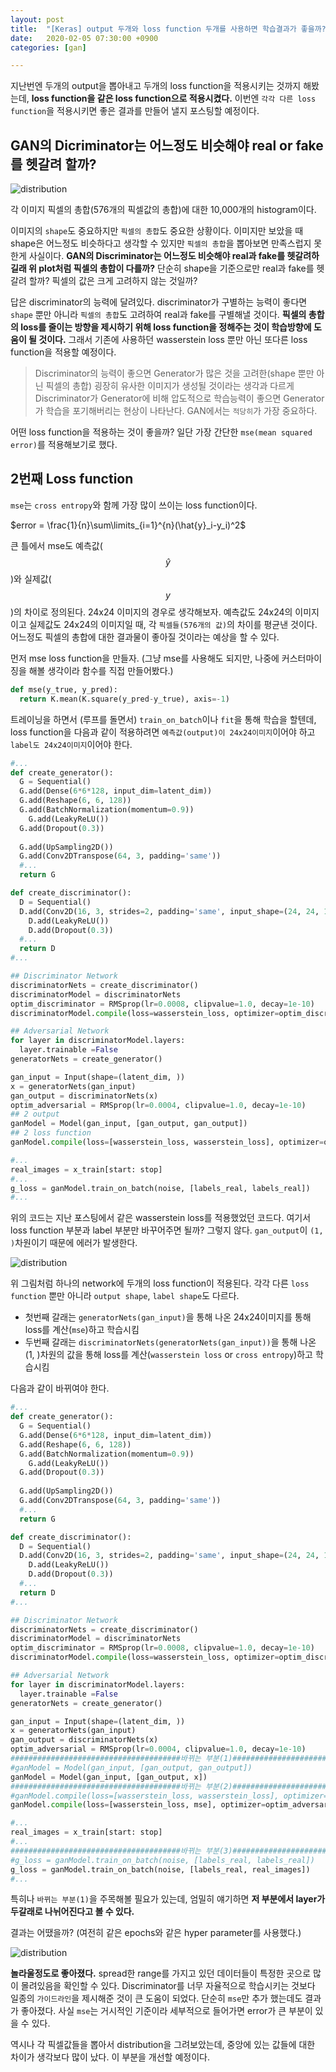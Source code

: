 ```yaml
---
layout: post
title:  "[Keras] output 두개와 loss function 두개를 사용하면 학습결과가 좋을까? (2편)"
date:   2020-02-05 07:30:00 +0900
categories: [gan]

---
```


지난번엔 두개의 output을 뽑아내고 두개의 loss function을 적용시키는 것까지 해봤는데, **loss function을 같은 loss function으로 적용시켰다.** 이번엔 `각각 다른 loss function`을 적용시키면 좋은 결과를 만들어 낼지 포스팅할 예정이다.

## GAN의 Dicriminator는 어느정도 비슷해야 real or fake를 헷갈려 할까?

![distribution](https://raw.githubusercontent.com/jsstar522/jsstar522.github.io/master/static/img/_posts/20200205/1.png)

각 이미지 픽셀의 총합(576개의 픽셀값의 총합)에 대한 10,000개의 histogram이다.

이미지의 `shape`도 중요하지만 `픽셀의 총합`도 중요한 상황이다. 이미지만 보았을 때 shape은 어느정도 비슷하다고 생각할 수 있지만 `픽셀의 총합`을 뽑아보면 만족스럽지 못한게 사실이다. **GAN의 Discriminator는 어느정도 비슷해야 real과 fake를 헷갈려하길래 위 plot처럼 픽셀의 총합이 다를까?** 단순히 shape을 기준으로만 real과 fake를 헷갈려 할까? 픽셀의 값은 크게 고려하지 않는 것일까?



답은 discriminator의 능력에 달려있다. discriminator가 구별하는 능력이 좋다면 `shape` 뿐만 아니라 `픽셀의 총합`도 고려하여 real과 fake를 구별해낼 것이다. **픽셀의 총합의 loss를 줄이는 방향을 제시하기 위해 loss function을 정해주는 것이 학습방향에 도움이 될 것이다.** 그래서 기존에 사용하던 wasserstein loss 뿐만 아닌 또다른 loss function을 적용할 예정이다.

> Discriminator의 능력이 좋으면 Generator가 많은 것을 고려한(shape 뿐만 아닌 픽셀의 총합) 굉장히 유사한 이미지가 생성될 것이라는 생각과 다르게 Discriminator가 Generator에 비해 압도적으로 학습능력이 좋으면 Generator가 학습을 포기해버리는 현상이 나타난다. GAN에서는 `적당히`가 가장 중요하다.

어떤 loss function을 적용하는 것이 좋을까? 일단 가장 간단한 `mse(mean squared error)`를 적용해보기로 했다. 



## 2번째 Loss function

`mse`는 `cross entropy`와 함께 가장 많이 쓰이는 loss function이다.

$error = \frac{1}{n}\sum\limits_{i=1}^{n}(\hat{y}_i-y_i)^2$

큰 틀에서 mse도 예측값($$\hat{y}$$)와 실제값($$y$$)의 차이로 정의된다. 24x24 이미지의 경우로 생각해보자. 예측값도 24x24의 이미지이고 실제값도 24x24의 이미지일 때, 각 `픽셀들(576개의 값)`의 차이를 평균낸 것이다. 어느정도 픽셀의 총합에 대한 결과물이 좋아질 것이라는 예상을 할 수 있다.

먼저 mse loss function을 만들자. (그냥 mse를 사용해도 되지만, 나중에 커스터마이징을 해볼 생각이라 함수를 직접 만들어봤다.)

```python
def mse(y_true, y_pred):
  return K.mean(K.square(y_pred-y_true), axis=-1)
```

트레이닝을 하면서 (루프를 돌면서) `train_on_batch`이나 `fit`을 통해 학습을 할텐데, loss function을 다음과 같이 적용하려면 `예측값(output)이 24x24이미지`이어야 하고 `label도 24x24이미지`이어야 한다.

```python
#...
def create_generator():
  G = Sequential()
  G.add(Dense(6*6*128, input_dim=latent_dim))
  G.add(Reshape(6, 6, 128))
  G.add(BatchNormalization(momentum=0.9))
 	G.add(LeakyReLU())
  G.add(Dropout(0.3))
  
  G.add(UpSampling2D())
  G.add(Conv2DTranspose(64, 3, padding='same'))
  #...
  return G

def create_discriminator():
  D = Sequential()
  D.add(Conv2D(16, 3, strides=2, padding='same', input_shape=(24, 24, 1)))
	D.add(LeakyReLU())
	D.add(Dropout(0.3))
  #...
  return D
#...

## Discriminator Network
discriminatorNets = create_discriminator()
discriminatorModel = discriminatorNets
optim_discriminator = RMSprop(lr=0.0008, clipvalue=1.0, decay=1e-10)
discriminatorModel.compile(loss=wasserstein_loss, optimizer=optim_discriminator, metrics=['accuracy'])

## Adversarial Network
for layer in discriminatorModel.layers:
  layer.trainable =False
generatorNets = create_generator()

gan_input = Input(shape=(latent_dim, ))
x = generatorNets(gan_input)
gan_output = discriminatorNets(x)
optim_adversarial = RMSprop(lr=0.0004, clipvalue=1.0, decay=1e-10)
## 2 output
ganModel = Model(gan_input, [gan_output, gan_output])
## 2 loss function
ganModel.compile(loss=[wasserstein_loss, wasserstein_loss], optimizer=optim_adversarial, metrics=['accuracy'])

#...
real_images = x_train[start: stop]
#...
g_loss = ganModel.train_on_batch(noise, [labels_real, labels_real])
#...
```

위의 코드는 지난 포스팅에서 같은 wasserstein loss를 적용했었던 코드다. 여기서 loss function 부분과 label 부분만 바꾸어주면 될까? 그렇지 않다. `gan_output`이 `(1, )`차원이기 때문에 에러가 발생한다. 

![distribution](https://raw.githubusercontent.com/jsstar522/jsstar522.github.io/master/static/img/_posts/20200205/2.jpeg)

위 그림처럼 하나의 network에 두개의 loss function이 적용된다. 각각 다른 `loss function` 뿐만 아니라 `output shape`, `label shape`도 다르다.

- 첫번째 갈래는 `generatorNets(gan_input)`을 통해 나온 24x24이미지를 통해 loss를 계산(`mse`)하고 학습시킴
- 두번째 갈래는 `discriminatorNets(generatorNets(gan_input))`을 통해 나온 (1, )차원의 값을 통해 loss를 계산(`wasserstein loss` or `cross entropy`)하고 학습시킴

다음과 같이 바뀌여야 한다.

```python
#...
def create_generator():
  G = Sequential()
  G.add(Dense(6*6*128, input_dim=latent_dim))
  G.add(Reshape(6, 6, 128))
  G.add(BatchNormalization(momentum=0.9))
 	G.add(LeakyReLU())
  G.add(Dropout(0.3))
  
  G.add(UpSampling2D())
  G.add(Conv2DTranspose(64, 3, padding='same'))
  #...
  return G

def create_discriminator():
  D = Sequential()
  D.add(Conv2D(16, 3, strides=2, padding='same', input_shape=(24, 24, 1)))
	D.add(LeakyReLU())
	D.add(Dropout(0.3))
  #...
  return D
#...

## Discriminator Network
discriminatorNets = create_discriminator()
discriminatorModel = discriminatorNets
optim_discriminator = RMSprop(lr=0.0008, clipvalue=1.0, decay=1e-10)
discriminatorModel.compile(loss=wasserstein_loss, optimizer=optim_discriminator, metrics=['accuracy'])

## Adversarial Network
for layer in discriminatorModel.layers:
  layer.trainable =False
generatorNets = create_generator()

gan_input = Input(shape=(latent_dim, ))
x = generatorNets(gan_input)
gan_output = discriminatorNets(x)
optim_adversarial = RMSprop(lr=0.0004, clipvalue=1.0, decay=1e-10)
######################################바뀌는 부분(1)########################################
#ganModel = Model(gan_input, [gan_output, gan_output])
ganModel = Model(gan_input, [gan_output, x])
######################################바뀌는 부분(2)########################################
#ganModel.compile(loss=[wasserstein_loss, wasserstein_loss], optimizer=optim_adversarial, metrics=['accuracy'])
ganModel.compile(loss=[wasserstein_loss, mse], optimizer=optim_adversarial, metrics=['accuracy'])

#...
real_images = x_train[start: stop]
#...
######################################바뀌는 부분(3)########################################
#g_loss = ganModel.train_on_batch(noise, [labels_real, labels_real])
g_loss = ganModel.train_on_batch(noise, [labels_real, real_images])
#...
```

특히나 `바뀌는 부분(1)`을 주목해볼 필요가 있는데, 엄밀히 얘기하면 **저 부분에서 layer가 두갈래로 나뉘어진다고 볼 수 있다.** 

결과는 어땠을까? (여전히 같은 epochs와 같은 hyper parameter를 사용했다.)

![distribution](https://raw.githubusercontent.com/jsstar522/jsstar522.github.io/master/static/img/_posts/20200205/3.png)

**놀라울정도로 좋아졌다.** spread한 range를 가지고 있던 데이터들이 특정한 곳으로 많이 몰려있음을 확인할 수 있다. Discriminator를 너무 자율적으로 학습시키는 것보다 일종의 `가이드라인`을 제시해준 것이 큰 도움이 되었다. 단순히 `mse`만 추가 했는데도 결과가 좋아졌다. 사실 `mse`는 거시적인 기준이라 세부적으로 들어가면 error가 큰 부분이 있을 수 있다. 

역시나 각 픽셀값들을 뽑아서 distribution을 그려보았는데, 중앙에 있는 값들에 대한 차이가 생각보다 많이 났다. 이 부분을 개선할 예정이다.